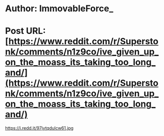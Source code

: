 # Author: ImmovableForce_
# Post URL: [https://www.reddit.com/r/Superstonk/comments/n1z9co/ive_given_up_on_the_moass_its_taking_too_long_and/](https://www.reddit.com/r/Superstonk/comments/n1z9co/ive_given_up_on_the_moass_its_taking_too_long_and/)


https://i.redd.it/97jytqdulcw61.jpg